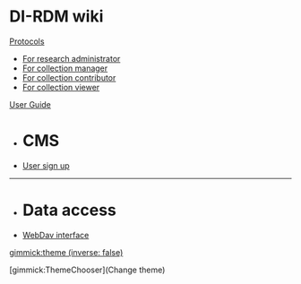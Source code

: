# DI-RDM wiki

[Protocols]()

  * [For research administrator](protocols/research_admin.md) 
  * [For collection manager](protocols/collection_manager.md) 
  * [For collection contributor](protocols/collection_contributor.md) 
  * [For collection viewer](protocols/collection_viewer.md) 

[User Guide]()

  * # CMS 
  * [User sign up](guides/user_signup.md)
  - - - -
  * # Data access 
  * [WebDav interface](guides/webdav.md)

[gimmick:theme (inverse: false)](simplex)

[gimmick:ThemeChooser](Change theme)
